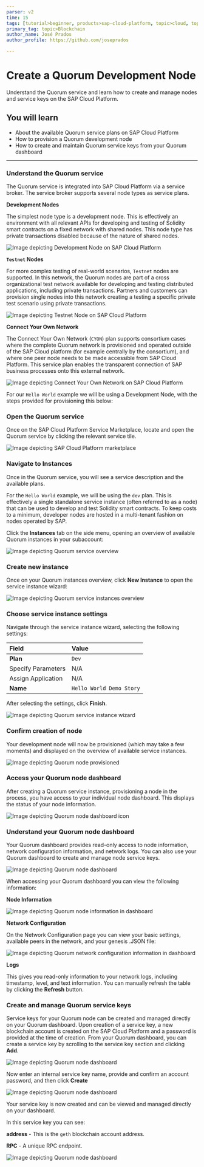 ```yaml
---
parser: v2
time: 15
tags: [tutorial>beginner, products>sap-cloud-platform, topic>cloud, topic>blockchain]
primary_tag: topic>Blockchain
author_name: José Prados
author_profile: https://github.com/joseprados

---
```


# Create a Quorum Development Node
<!-- description --> Understand the Quorum service and learn how to create and manage nodes and service keys on the SAP Cloud Platform.

## You will learn
  - About the available Quorum service plans on SAP Cloud Platform
  - How to provision a Quorum development node
  - How to create and maintain Quorum service keys from your Quorum dashboard

---

### Understand the Quorum service


 The Quorum service is integrated into SAP Cloud Platform via a service broker. The service broker supports several node types as service plans.

 **Development Nodes**

 The simplest node type is a development node. This is effectively an environment with all relevant APIs for developing and testing of Solidity smart contracts on a fixed network with shared nodes. This node type has private transactions disabled because of the nature of shared nodes.

![Image depicting Development Node on SAP Cloud Platform](06--DevNode.png)

**`Testnet` Nodes**

For more complex testing of real-world scenarios, `Testnet` nodes are supported. In this network, the Quorum nodes are part of a cross organizational test network available for developing and testing distributed applications, including private transactions. Partners and customers can provision single nodes into this network creating a testing a specific private test scenario using private transactions.

![Image depicting Testnet Node on SAP Cloud Platform](07--TestnetNode.png)


**Connect Your Own Network**

The Connect Your Own Network (`CYON`) plan supports consortium cases where the complete Quorum network is provisioned and operated outside of the SAP Cloud platform (for example centrally by the consortium), and where one peer node needs to be made accessible from SAP Cloud Platform. This service plan enables the transparent connection of SAP business processes onto this external network.

![Image depicting Connect Your Own Network on SAP Cloud Platform](09--CYON.png)

For our `Hello World` example we will be using a Development Node, with the steps provided for provisioning this below:


### Open the Quorum service


Once on the SAP Cloud Platform Service Marketplace, locate and open the Quorum service by clicking the relevant service tile.

![Image depicting SAP Cloud Platform marketplace](01--SCP-ServiceMarketplace.png)


### Navigate to Instances


Once in the Quorum service, you will see a service description and the available plans.

For the `Hello World` example, we will be using the `dev` plan. This is effectively a single standalone service instance (often referred to as a node) that can be used to develop and test Solidity smart contracts. To keep costs to a minimum, developer nodes are hosted in a multi-tenant fashion on nodes operated by SAP.

Click the **Instances** tab on the side menu, opening an overview of available Quorum instances in your subaccount:

![Image depicting Quorum service overview](02--Quorum-Service-Overview.png)


### Create new instance


Once on your Quorum instances overview, click **New Instance** to open the service instance wizard:

![Image depicting Quorum service instances overview](03--Quorum-Instance-Overview.png)


### Choose service instance settings


Navigate through the service instance wizard, selecting the following settings:

Field | Value
:------|:--------
**Plan**  | `Dev`
Specify Parameters | N/A
Assign Application | N/A
**Name** | `Hello World Demo Story`

After selecting the settings, click **Finish**.

![Image depicting Quorum service instance wizard](04--Quorum-Create-Instance.png)


### Confirm creation of node


Your development node will now be provisioned (which may take a few moments) and displayed on the overview of available service instances.

![Image depicting Quorum node provisioned](05--Quorum-Node-Created.png)


### Access your Quorum node dashboard


After creating a Quorum service instance, provisioning a node in the process, you have access to your individual node dashboard. This displays the status of your node information.

![Image depicting Quorum node dashboard icon](06--Quorum-Node-Accessing-Dashboard.png)


### Understand your Quorum node dashboard


Your Quorum dashboard provides read-only access to node information, network configuration information, and network logs. You can also use your Quorum dashboard to create and manage node service keys.

![Image depicting Quorum node dashboard](07--Quorum-Node-Understanding-Dashboard.png)

When accessing your Quorum dashboard you can view the following information:

**Node Information**

![Image depicting Quorum node information in dashboard](08--Quorum-Node-Dashboard-Node-Information.png)

**Network Configuration**

On the Network Configuration page you can view your basic settings, available peers in the network, and your genesis .JSON file:

![Image depicting Quorum network configuration information in dashboard](08--Quorum-Node-Dashboard-Network-Configuration.png)

**Logs**

This gives you read-only information to your network logs, including timestamp, level, and text information. You can manually refresh the table by clicking the **Refresh** button.


### Create and manage Quorum service keys


Service keys for your Quorum node can be created and managed directly on your Quorum dashboard. Upon creation of a service key, a new blockchain account is created on the SAP Cloud Platform and a password is provided at the time of creation.
From your Quorum dashboard, you can create a service key by scrolling to the service key section and clicking **Add**.

![Image depicting Quorum node dashboard](10--Quorum-Node-Dashboard-Node-Create-Service-Key.png)

Now enter an internal service key name, provide and confirm an account password, and then click **Create**

![Image depicting Quorum node dashboard](11--Quorum-Node-Dashboard-Node-Create-Service-Key.png)

Your service key is now created and can be viewed and managed directly on your dashboard.

In this service key you can see:

**address** - This is the `geth` blockchain account address.

**RPC** - A unique RPC endpoint.

![Image depicting Quorum node dashboard](11--Quorum-Node-Dashboard-Node-Create-Service-Key-Info.png)

